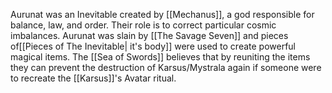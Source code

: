 Aurunat was an Inevitable created by [[Mechanus]], a god responsible for balance, law, and order. Their role is to correct particular cosmic imbalances. Aurunat was slain by [[The Savage Seven]] and pieces of[[Pieces of The Inevitable| it's body]] were used to create powerful magical items. The [[Sea of Swords]] believes that by reuniting the items they can prevent the destruction of Karsus/Mystrala again if someone were to recreate the [[Karsus]]'s Avatar ritual.